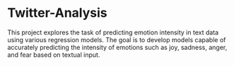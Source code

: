 # Twitter-Analysis
This project explores the task of predicting emotion intensity in text data using various regression models. The goal is to develop models capable of accurately predicting the intensity of emotions such as joy, sadness, anger, and fear based on textual input.
